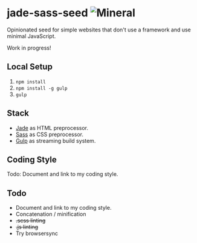 jade-sass-seed ![Mineral](http://rywar.com/github-images/mineral.svg)
==============

Opinionated seed for simple websites that don't use a framework and use minimal JavaScript.

Work in progress!



Local Setup
-----------

1. `npm install`
2. `npm install -g gulp`
3. `gulp`



Stack
-----

- [Jade](http://jade-lang.com/) as HTML preprocessor.
- [Sass](http://sass-lang.com/) as CSS preprocessor.
- [Gulp](http://gulpjs.com/) as streaming build system.



Coding Style
-----------------

Todo: Document and link to my coding style.




Todo
----

- Document and link to my coding style.
- Concatenation / minification
- ~~.scss linting~~
- ~~.js linting~~
- Try browsersync